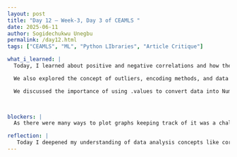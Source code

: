 ```yaml
---
layout: post
title: "Day 12 – Week-3, Day 3 of CEAMLS "
date: 2025-06-11
author: Sogidechukwu Unegbu
permalink: /day12.html
tags: ["CEAMLS", "ML", "Python LIbraries", "Article Critique"]

what_i_learned: |  
  Today, I learned about positive and negative correlations and how they relate to data analysis. I critiqued several articles and learned how to properly cite them, including author names, publication year, and volume. The articles focused on the use of AI and machine learning in monitoring Aerosol Optical Depth (AOD) and PM 2.5.

  We also explored the concept of outliers, encoding methods, and data visualization—turning data into charts and plots using Python libraries such as Matplotlib, Seaborn, Plotly, and Altair. I gained a better understanding of when to use merge versus concatenate, and the differences between "inner" and "outer" joins.

  We discussed the importance of using .values to convert data into NumPy arrays when working across multiple libraries. Additionally, we covered correlation matrices, heatmaps, box plots, and other visualization tools. Finally, we touched on splitting datasets into training and testing sets, parameter tuning, and were introduced to AI models and how to import them into our code.


   
blockers: |
  As there were many ways to plot graphs keeping track of it was a challenge at first

reflection: |
   Today I deepened my understanding of data analysis concepts like correlation, outliers, and data visualization. I learned how to properly cite academic articles and explored how AI/ML are used to monitor AOD and PM 2.5. We worked with Python libraries such as Seaborn and Matplotlib to visualize data. I also practiced merging and concatenating datasets, and saw how .values helps with NumPy compatibility. Finally, I was introduced to splitting data for training/testing and basic AI model integration.
---
```

